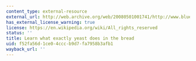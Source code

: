 ```yaml
---
content_type: external-resource
external_url: http://web.archive.org/web/20080501001741/http://www.bluechipgroup.net/YeastBreadBakingTip.html
has_external_license_warning: true
license: https://en.wikipedia.org/wiki/All_rights_reserved
status: ''
title: Learn what exactly yeast does in the bread
uid: f52fa56d-1ce0-4ccc-b9d7-fa7958b3afb1
wayback_url: ''
---
```

